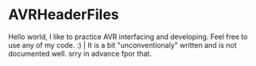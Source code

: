 # AVRHeaderFiles
Hello world,  I like to practice AVR interfacing and developing.  Feel free to use any of my code. :) |
 It is a bit "unconventionaly" written and is not documented well. srry in advance fpor that. 
